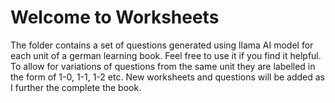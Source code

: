 # Welcome to Worksheets

The folder contains a set of questions generated using llama AI model for each unit of a german learning book. Feel free to use it if you find it helpful.  To allow for variations of questions from the same unit they are labelled in the form of 1-0, 1-1, 1-2 etc. New worksheets and questions will be added as I further the complete the book.
